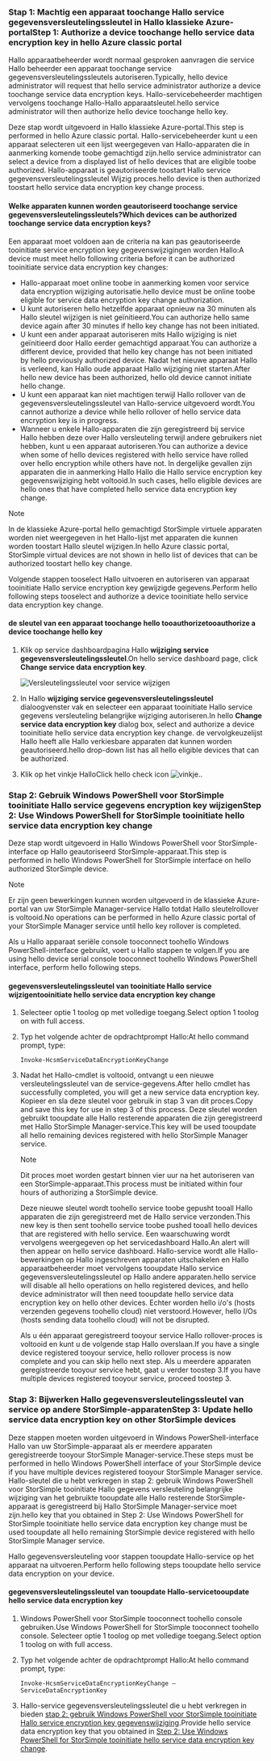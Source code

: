 <!--author=SharS last changed: 12/01/15-->

### <a name="step-1-authorize-a-device-toochange-hello-service-data-encryption-key-in-hello-azure-classic-portal"></a><span data-ttu-id="14065-101">Stap 1: Machtig een apparaat toochange Hallo service gegevensversleutelingssleutel in Hallo klassieke Azure-portal</span><span class="sxs-lookup"><span data-stu-id="14065-101">Step 1: Authorize a device toochange hello service data encryption key in hello Azure classic portal</span></span>
<span data-ttu-id="14065-102">Hallo apparaatbeheerder wordt normaal gesproken aanvragen die service Hallo beheerder een apparaat toochange service gegevensversleutelingssleutels autoriseren.</span><span class="sxs-lookup"><span data-stu-id="14065-102">Typically, hello device administrator will request that hello service administrator authorize a device toochange service data encryption keys.</span></span> <span data-ttu-id="14065-103">Hallo-servicebeheerder machtigen vervolgens toochange Hallo-Hallo apparaatsleutel.</span><span class="sxs-lookup"><span data-stu-id="14065-103">hello service administrator will then authorize hello device toochange hello key.</span></span>

<span data-ttu-id="14065-104">Deze stap wordt uitgevoerd in Hallo klassieke Azure-portal.</span><span class="sxs-lookup"><span data-stu-id="14065-104">This step is performed in hello Azure classic portal.</span></span> <span data-ttu-id="14065-105">Hallo-servicebeheerder kunt u een apparaat selecteren uit een lijst weergegeven van Hallo-apparaten die in aanmerking komende toobe gemachtigd zijn.</span><span class="sxs-lookup"><span data-stu-id="14065-105">hello service administrator can select a device from a displayed list of hello devices that are eligible toobe authorized.</span></span> <span data-ttu-id="14065-106">Hallo-apparaat is geautoriseerde toostart Hallo service gegevensversleutelingssleutel Wijzig proces.</span><span class="sxs-lookup"><span data-stu-id="14065-106">hello device is then authorized toostart hello service data encryption key change process.</span></span>

#### <a name="which-devices-can-be-authorized-toochange-service-data-encryption-keys"></a><span data-ttu-id="14065-107">Welke apparaten kunnen worden geautoriseerd toochange service gegevensversleutelingssleutels?</span><span class="sxs-lookup"><span data-stu-id="14065-107">Which devices can be authorized toochange service data encryption keys?</span></span>
<span data-ttu-id="14065-108">Een apparaat moet voldoen aan de criteria na kan pas geautoriseerde tooinitiate service encryption key gegevenswijzigingen worden Hallo:</span><span class="sxs-lookup"><span data-stu-id="14065-108">A device must meet hello following criteria before it can be authorized tooinitiate service data encryption key changes:</span></span>

* <span data-ttu-id="14065-109">Hallo-apparaat moet online toobe in aanmerking komen voor service data encryption wijziging autorisatie.</span><span class="sxs-lookup"><span data-stu-id="14065-109">hello device must be online toobe eligible for service data encryption key change authorization.</span></span>
* <span data-ttu-id="14065-110">U kunt autoriseren hello hetzelfde apparaat opnieuw na 30 minuten als Hallo sleutel wijzigen is niet geïnitieerd.</span><span class="sxs-lookup"><span data-stu-id="14065-110">You can authorize hello same device again after 30 minutes if hello key change has not been initiated.</span></span>
* <span data-ttu-id="14065-111">U kunt een ander apparaat autoriseren mits Hallo wijziging is niet geïnitieerd door Hallo eerder gemachtigd apparaat.</span><span class="sxs-lookup"><span data-stu-id="14065-111">You can authorize a different device, provided that hello key change has not been initiated by hello previously authorized device.</span></span> <span data-ttu-id="14065-112">Nadat het nieuwe apparaat Hallo is verleend, kan Hallo oude apparaat Hallo wijziging niet starten.</span><span class="sxs-lookup"><span data-stu-id="14065-112">After hello new device has been authorized, hello old device cannot initiate hello change.</span></span>
* <span data-ttu-id="14065-113">U kunt een apparaat kan niet machtigen terwijl Hallo rollover van de gegevensversleutelingssleutel van Hallo-service uitgevoerd wordt.</span><span class="sxs-lookup"><span data-stu-id="14065-113">You cannot authorize a device while hello rollover of hello service data encryption key is in progress.</span></span>
* <span data-ttu-id="14065-114">Wanneer u enkele Hallo-apparaten die zijn geregistreerd bij service Hallo hebben deze over Hallo versleuteling terwijl andere gebruikers niet hebben, kunt u een apparaat autoriseren.</span><span class="sxs-lookup"><span data-stu-id="14065-114">You can authorize a device when some of hello devices registered with hello service have rolled over hello encryption while others have not.</span></span> <span data-ttu-id="14065-115">In dergelijke gevallen zijn apparaten die in aanmerking Hallo Hallo die Hallo service encryption key gegevenswijziging hebt voltooid.</span><span class="sxs-lookup"><span data-stu-id="14065-115">In such cases, hello eligible devices are hello ones that have completed hello service data encryption key change.</span></span>

> [!NOTE]
> <span data-ttu-id="14065-116">In de klassieke Azure-portal hello gemachtigd StorSimple virtuele apparaten worden niet weergegeven in het Hallo-lijst met apparaten die kunnen worden toostart Hallo sleutel wijzigen.</span><span class="sxs-lookup"><span data-stu-id="14065-116">In hello Azure classic portal, StorSimple virtual devices are not shown in hello list of devices that can be authorized toostart hello key change.</span></span>
> 
> 

<span data-ttu-id="14065-117">Volgende stappen tooselect Hallo uitvoeren en autoriseren van apparaat tooinitiate Hallo service encryption key gewijzigde gegevens.</span><span class="sxs-lookup"><span data-stu-id="14065-117">Perform hello following steps tooselect and authorize a device tooinitiate hello service data encryption key change.</span></span>

#### <a name="tooauthorize-a-device-toochange-hello-key"></a><span data-ttu-id="14065-118">de sleutel van een apparaat toochange hello tooauthorize</span><span class="sxs-lookup"><span data-stu-id="14065-118">tooauthorize a device toochange hello key</span></span>
1. <span data-ttu-id="14065-119">Klik op service dashboardpagina Hallo **wijziging service gegevensversleutelingssleutel**.</span><span class="sxs-lookup"><span data-stu-id="14065-119">On hello service dashboard page, click **Change service data encryption key**.</span></span>
   
    ![Versleutelingssleutel voor service wijzigen](./media/storsimple-change-data-encryption-key/HCS_ChangeServiceDataEncryptionKey-include.png)
2. <span data-ttu-id="14065-121">In Hallo **wijziging service gegevensversleutelingssleutel** dialoogvenster vak en selecteer een apparaat tooinitiate Hallo service gegevens versleuteling belangrijke wijziging autoriseren.</span><span class="sxs-lookup"><span data-stu-id="14065-121">In hello **Change service data encryption key** dialog box, select and authorize a device tooinitiate hello service data encryption key change.</span></span> <span data-ttu-id="14065-122">de vervolgkeuzelijst Hallo heeft alle Hallo verkiesbare apparaten dat kunnen worden geautoriseerd.</span><span class="sxs-lookup"><span data-stu-id="14065-122">hello drop-down list has all hello eligible devices that can be authorized.</span></span>
3. <span data-ttu-id="14065-123">Klik op het vinkje Hallo</span><span class="sxs-lookup"><span data-stu-id="14065-123">Click hello check icon</span></span> ![vinkje](./media/storsimple-change-data-encryption-key/HCS_CheckIcon-include.png)<span data-ttu-id="14065-125">.</span><span class="sxs-lookup"><span data-stu-id="14065-125">.</span></span>

### <a name="step-2-use-windows-powershell-for-storsimple-tooinitiate-hello-service-data-encryption-key-change"></a><span data-ttu-id="14065-126">Stap 2: Gebruik Windows PowerShell voor StorSimple tooinitiate Hallo service gegevens encryption key wijzigen</span><span class="sxs-lookup"><span data-stu-id="14065-126">Step 2: Use Windows PowerShell for StorSimple tooinitiate hello service data encryption key change</span></span>
<span data-ttu-id="14065-127">Deze stap wordt uitgevoerd in Hallo Windows PowerShell voor StorSimple-interface op Hallo geautoriseerd StorSimple-apparaat.</span><span class="sxs-lookup"><span data-stu-id="14065-127">This step is performed in hello Windows PowerShell for StorSimple interface on hello authorized StorSimple device.</span></span>

> [!NOTE]
> <span data-ttu-id="14065-128">Er zijn geen bewerkingen kunnen worden uitgevoerd in de klassieke Azure-portal van uw StorSimple Manager-service Hallo totdat Hallo sleutelrollover is voltooid.</span><span class="sxs-lookup"><span data-stu-id="14065-128">No operations can be performed in hello Azure classic portal of your StorSimple Manager service until hello key rollover is completed.</span></span>
> 
> 

<span data-ttu-id="14065-129">Als u Hallo apparaat seriële console tooconnect toohello Windows PowerShell-interface gebruikt, voert u Hallo stappen te volgen.</span><span class="sxs-lookup"><span data-stu-id="14065-129">If you are using hello device serial console tooconnect toohello Windows PowerShell interface, perform hello following steps.</span></span>

#### <a name="tooinitiate-hello-service-data-encryption-key-change"></a><span data-ttu-id="14065-130">gegevensversleutelingssleutel van tooinitiate Hallo service wijzigen</span><span class="sxs-lookup"><span data-stu-id="14065-130">tooinitiate hello service data encryption key change</span></span>
1. <span data-ttu-id="14065-131">Selecteer optie 1 toolog op met volledige toegang.</span><span class="sxs-lookup"><span data-stu-id="14065-131">Select option 1 toolog on with full access.</span></span>
2. <span data-ttu-id="14065-132">Typ het volgende achter de opdrachtprompt Hallo:</span><span class="sxs-lookup"><span data-stu-id="14065-132">At hello command prompt, type:</span></span>
   
     `Invoke-HcsmServiceDataEncryptionKeyChange`
3. <span data-ttu-id="14065-133">Nadat het Hallo-cmdlet is voltooid, ontvangt u een nieuwe versleutelingssleutel van de service-gegevens.</span><span class="sxs-lookup"><span data-stu-id="14065-133">After hello cmdlet has successfully completed, you will get a new service data encryption key.</span></span> <span data-ttu-id="14065-134">Kopieer en sla deze sleutel voor gebruik in stap 3 van dit proces.</span><span class="sxs-lookup"><span data-stu-id="14065-134">Copy and save this key for use in step 3 of this process.</span></span> <span data-ttu-id="14065-135">Deze sleutel worden gebruikt tooupdate alle Hallo resterende apparaten die zijn geregistreerd met Hallo StorSimple Manager-service.</span><span class="sxs-lookup"><span data-stu-id="14065-135">This key will be used tooupdate all hello remaining devices registered with hello StorSimple Manager service.</span></span>
   
   > [!NOTE]
   > <span data-ttu-id="14065-136">Dit proces moet worden gestart binnen vier uur na het autoriseren van een StorSimple-apparaat.</span><span class="sxs-lookup"><span data-stu-id="14065-136">This process must be initiated within four hours of authorizing a StorSimple device.</span></span>
   > 
   > 
   
   <span data-ttu-id="14065-137">Deze nieuwe sleutel wordt toohello service toobe gepusht tooall Hallo apparaten die zijn geregistreerd met de Hallo service verzonden.</span><span class="sxs-lookup"><span data-stu-id="14065-137">This new key is then sent toohello service toobe pushed tooall hello devices that are registered with hello service.</span></span> <span data-ttu-id="14065-138">Een waarschuwing wordt vervolgens weergegeven op het servicedashboard Hallo.</span><span class="sxs-lookup"><span data-stu-id="14065-138">An alert will then appear on hello service dashboard.</span></span> <span data-ttu-id="14065-139">Hallo-service wordt alle Hallo-bewerkingen op Hallo ingeschreven apparaten uitschakelen en Hallo apparaatbeheerder moet vervolgens tooupdate Hallo service gegevensversleutelingssleutel op Hallo andere apparaten.</span><span class="sxs-lookup"><span data-stu-id="14065-139">hello service will disable all hello operations on hello registered devices, and hello device administrator will then need tooupdate hello service data encryption key on hello other devices.</span></span> <span data-ttu-id="14065-140">Echter worden hello i/o's (hosts verzenden gegevens toohello cloud) niet verstoord.</span><span class="sxs-lookup"><span data-stu-id="14065-140">However, hello I/Os (hosts sending data toohello cloud) will not be disrupted.</span></span>
   
   <span data-ttu-id="14065-141">Als u één apparaat geregistreerd tooyour service Hallo rollover-proces is voltooid en kunt u de volgende stap Hallo overslaan.</span><span class="sxs-lookup"><span data-stu-id="14065-141">If you have a single device registered tooyour service, hello rollover process is now complete and you can skip hello next step.</span></span> <span data-ttu-id="14065-142">Als u meerdere apparaten geregistreerde tooyour service hebt, gaat u verder toostep 3.</span><span class="sxs-lookup"><span data-stu-id="14065-142">If you have multiple devices registered tooyour service, proceed toostep 3.</span></span>

### <a name="step-3-update-hello-service-data-encryption-key-on-other-storsimple-devices"></a><span data-ttu-id="14065-143">Stap 3: Bijwerken Hallo gegevensversleutelingssleutel van service op andere StorSimple-apparaten</span><span class="sxs-lookup"><span data-stu-id="14065-143">Step 3: Update hello service data encryption key on other StorSimple devices</span></span>
<span data-ttu-id="14065-144">Deze stappen moeten worden uitgevoerd in Windows PowerShell-interface Hallo van uw StorSimple-apparaat als er meerdere apparaten geregistreerde tooyour StorSimple Manager-service.</span><span class="sxs-lookup"><span data-stu-id="14065-144">These steps must be performed in hello Windows PowerShell interface of your StorSimple device if you have multiple devices registered tooyour StorSimple Manager service.</span></span> <span data-ttu-id="14065-145">Hallo-sleutel die u hebt verkregen in stap 2: gebruik Windows PowerShell voor StorSimple tooinitiate Hallo gegevens versleuteling belangrijke wijziging van het gebruikte tooupdate alle Hallo resterende StorSimple-apparaat is geregistreerd bij Hallo StorSimple Manager-service moet zijn.</span><span class="sxs-lookup"><span data-stu-id="14065-145">hello key that you obtained in Step 2: Use Windows PowerShell for StorSimple tooinitiate hello service data encryption key change must be used tooupdate all hello remaining StorSimple device registered with hello StorSimple Manager service.</span></span>

<span data-ttu-id="14065-146">Hallo gegevensversleuteling voor stappen tooupdate Hallo-service op het apparaat na uitvoeren.</span><span class="sxs-lookup"><span data-stu-id="14065-146">Perform hello following steps tooupdate hello service data encryption on your device.</span></span>

#### <a name="tooupdate-hello-service-data-encryption-key"></a><span data-ttu-id="14065-147">gegevensversleutelingssleutel van tooupdate Hallo-service</span><span class="sxs-lookup"><span data-stu-id="14065-147">tooupdate hello service data encryption key</span></span>
1. <span data-ttu-id="14065-148">Windows PowerShell voor StorSimple tooconnect toohello console gebruiken.</span><span class="sxs-lookup"><span data-stu-id="14065-148">Use Windows PowerShell for StorSimple tooconnect toohello console.</span></span> <span data-ttu-id="14065-149">Selecteer optie 1 toolog op met volledige toegang.</span><span class="sxs-lookup"><span data-stu-id="14065-149">Select option 1 toolog on with full access.</span></span>
2. <span data-ttu-id="14065-150">Typ het volgende achter de opdrachtprompt Hallo:</span><span class="sxs-lookup"><span data-stu-id="14065-150">At hello command prompt, type:</span></span>
   
    `Invoke-HcsmServiceDataEncryptionKeyChange – ServiceDataEncryptionKey`
3. <span data-ttu-id="14065-151">Hallo-service gegevensversleutelingssleutel die u hebt verkregen in bieden [stap 2: gebruik Windows PowerShell voor StorSimple tooinitiate Hallo service encryption key gegevenswijziging](#to-initiate-the-service-data-encryption-key-change).</span><span class="sxs-lookup"><span data-stu-id="14065-151">Provide hello service data encryption key that you obtained in [Step 2: Use Windows PowerShell for StorSimple tooinitiate hello service data encryption key change](#to-initiate-the-service-data-encryption-key-change).</span></span>


